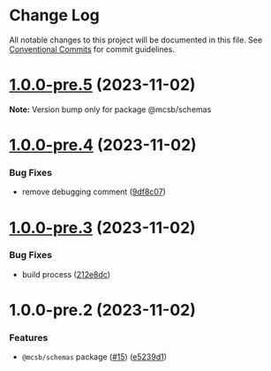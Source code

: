 # Change Log

All notable changes to this project will be documented in this file.
See [Conventional Commits](https://conventionalcommits.org) for commit guidelines.

# [1.0.0-pre.5](https://github.com/robere2/starboard/compare/@mcsb/schemas@1.0.0-pre.4...@mcsb/schemas@1.0.0-pre.5) (2023-11-02)

**Note:** Version bump only for package @mcsb/schemas

# [1.0.0-pre.4](https://github.com/robere2/starboard/compare/@mcsb/schemas@1.0.0-pre.3...@mcsb/schemas@1.0.0-pre.4) (2023-11-02)

### Bug Fixes

- remove debugging comment ([9df8c07](https://github.com/robere2/starboard/commit/9df8c0772cc5776ba1f83066a2f52be6eaa4b606))

# [1.0.0-pre.3](https://github.com/robere2/starboard/compare/@mcsb/schemas@1.0.0-pre.2...@mcsb/schemas@1.0.0-pre.3) (2023-11-02)

### Bug Fixes

- build process ([212e8dc](https://github.com/robere2/starboard/commit/212e8dc72eb936d0d535010b77719b4094d72661))

# 1.0.0-pre.2 (2023-11-02)

### Features

- `@mcsb/schemas` package ([#15](https://github.com/robere2/starboard/issues/15)) ([e5239d1](https://github.com/robere2/starboard/commit/e5239d12e3dc7296f2c56bc627d5f28c94690ecf))

